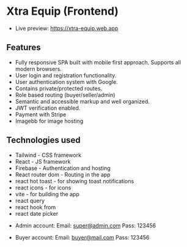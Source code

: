 # Xtra Equip (Frontend)

- Live preview: https://xtra-equip.web.app 

## Features
- Fully responsive SPA built with mobile first approach. Supports all modern browsers.
- User login and registration functionality.
- User authentication system with Google.
- Contains private/protected routes.
- Role based routing (buyer/seller/admin)
- Semantic and accessible markup and well organized.
- JWT verification enabled. 
- Payment with Stripe
- Imagebb for image hosting

## Technologies used
- Tailwind - CSS framework
- React - JS framework
- Firebase - Authentication and hosting
- React router dom - Routing in the app
- react hot toast - for showing toast notifications
- react icons - for icons
- vite - for building the app
- react query
- react hook from
- react date picker
  
* Admin account: 
Email: super@admin.com
Pass: 123456

* Buyer account:
Email: buyer@mail.com
Pass: 123456
